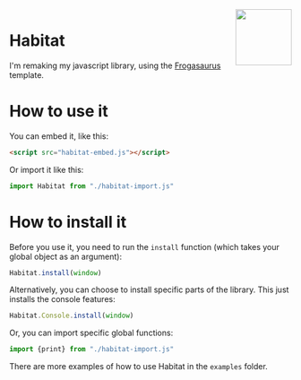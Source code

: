 <img align="right" height="100" src="http://todepond.com/IMG/CleanTode.png">

# Habitat
I'm remaking my javascript library, using the [Frogasaurus](https://github.com/l2wilson94/Frogasaurus) template.

# How to use it
You can embed it, like this:
```html
<script src="habitat-embed.js"></script>
```
Or import it like this:
```js
import Habitat from "./habitat-import.js"
```
# How to install it
Before you use it, you need to run the `install` function (which takes your global object as an argument):
```js
Habitat.install(window)
```
Alternatively, you can choose to install specific parts of the library. This just installs the console features:
```js
Habitat.Console.install(window)
```
Or, you can import specific global functions:
```js
import {print} from "./habitat-import.js"
```
There are more examples of how to use Habitat in the `examples` folder.

